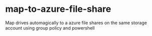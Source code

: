 # map-to-azure-file-share
Map drives automagically to a azure file shares on the same storage account using group policy and powershell
